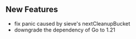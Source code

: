 ## New Features

- fix panic caused by sieve's nextCleanupBucket
- downgrade the dependency of Go to 1.21
